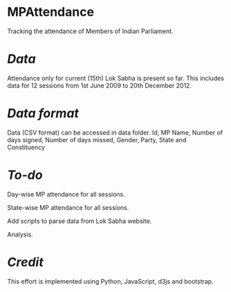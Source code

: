 MPAttendance
============

Tracking the attendance of Members of Indian Parliament.

*Data*
========

Attendance only for current (15th) Lok Sabha is present so far. This includes data for 12 sessions from 1st June 2009 to 20th December 2012.

*Data format*
=============

Data (CSV format) can be accessed in data folder.
Id, MP Name, Number of days signed, Number of days missed, Gender, Party, State and Constituency

*To-do*
==========

Day-wise MP attendance for all sessions.

State-wise MP attendance for all sessions.

Add scripts to parse data from Lok Sabha website.

Analysis.

*Credit*
=========

This effort is implemented using Python, JavaScript, d3js and bootstrap.
